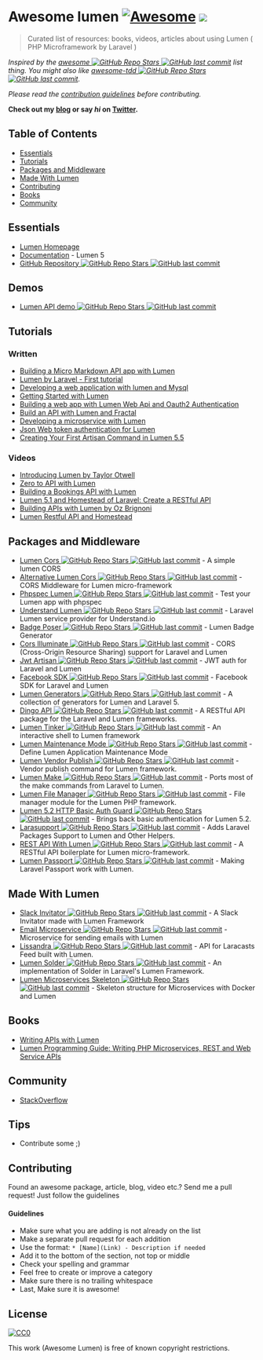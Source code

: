 # Awesome lumen [![Awesome](https://cdn.rawgit.com/sindresorhus/awesome/d7305f38d29fed78fa85652e3a63e154dd8e8829/media/badge.svg)](https://github.com/sindresorhus/awesome) ![](https://img.shields.io/badge/unicodeveloper-approved-brightgreen.svg)

> Curated list of resources: books, videos, articles about using Lumen ( PHP Microframework by Laravel )

*Inspired by the [awesome ![GitHub Repo Stars](https://img.shields.io/github/stars/sindresorhus/awesome) ![GitHub last commit](https://img.shields.io/github/last-commit/sindresorhus/awesome)](https://github.com/sindresorhus/awesome) list thing. You might also like [awesome-tdd ![GitHub Repo Stars](https://img.shields.io/github/stars/unicodeveloper/awesome-tdd) ![GitHub last commit](https://img.shields.io/github/last-commit/unicodeveloper/awesome-tdd)](https://github.com/unicodeveloper/awesome-tdd).*

*Please read the [contribution guidelines](#guidelines) before contributing.*

**Check out my [blog](https://goodheads.io) or say *hi* on [Twitter](https://twitter.com/unicodeveloper).**

## Table of Contents

- [Essentials](#essentials)
- [Tutorials](#tutorials)
- [Packages and Middleware](#packages-and-middleware)
- [Made With Lumen](#made-with-lumen)
- [Contributing](#contributing)
- [Books](#books)
- [Community](#community)

## Essentials
* [Lumen Homepage](https://lumen.laravel.com/)
* [Documentation](https://lumen.laravel.com/docs/5.2) - Lumen 5
* [GitHub Repository ![GitHub Repo Stars](https://img.shields.io/github/stars/laravel/lumen) ![GitHub last commit](https://img.shields.io/github/last-commit/laravel/lumen)](https://github.com/laravel/lumen)

## Demos
 * [Lumen API demo ![GitHub Repo Stars](https://img.shields.io/github/stars/liyu001989/lumen-api-demo) ![GitHub last commit](https://img.shields.io/github/last-commit/liyu001989/lumen-api-demo)](https://github.com/liyu001989/lumen-api-demo)

## Tutorials

### Written
* [Building a Micro Markdown API app with Lumen](http://www.sitepoint.com/building-micro-markdown-api-app-lumen/)
* [Lumen by Laravel - First tutorial](https://www.codetutorial.io/lumen-first-tutorial/)
* [Developing a web application with lumen and Mysql](http://loige.co/developing-a-web-application-with-lumen-and-mysql/)
* [Getting Started with Lumen](http://wern-ancheta.com/blog/2015/05/09/getting-started-with-lumen/)
* [Building a web app with Lumen Web Api and Oauth2 Authentication ](http://esbenp.github.io/2015/05/26/lumen-web-api-oauth-2-authentication/)
* [Build an API with Lumen and Fractal](http://laravelista.com/build-an-api-with-lumen-and-fractal/)
* [Developing a microservice with Lumen](http://goodheads.io/2015/06/19/developing-a-micro-service-with-lumen/)
* [Json Web token authentication for Lumen](https://laravelista.com/posts/json-web-token-authentication-for-lumen)
* [Creating Your First Artisan Command in Lumen 5.5](https://www.codementor.io/seyiadeleke42/creating-your-first-artisan-command-in-lumen-5-5-cvi59gmgl)

### Videos
* [Introducing Lumen by Taylor Otwell](https://laracasts.com/lessons/introducing-lumen)
* [Zero to API with Lumen](https://www.youtube.com/watch?v=ZetUes4lygA)
* [Building a Bookings API with Lumen](https://www.youtube.com/watch?v=oENnw5BxKvA)
* [Lumen 5.1 and Homestead of Laravel: Create a RESTful API](https://www.youtube.com/watch?v=BV7rmvPJZQk)
* [Building APIs with Lumen by Oz Brignoni](https://www.youtube.com/watch?v=br2O_WDXaKk)
* [Lumen Restful API and Homestead](https://www.udemy.com/lumen-restful-api-and-homestead-for-lumen-by-laravel-and-php/)


## Packages and Middleware
* [Lumen Cors ![GitHub Repo Stars](https://img.shields.io/github/stars/vluzrmos/lumen-cors) ![GitHub last commit](https://img.shields.io/github/last-commit/vluzrmos/lumen-cors)](https://github.com/vluzrmos/lumen-cors) - A simple lumen CORS
* [Alternative Lumen Cors ![GitHub Repo Stars](https://img.shields.io/github/stars/palanik/lumen-cors) ![GitHub last commit](https://img.shields.io/github/last-commit/palanik/lumen-cors)](https://github.com/palanik/lumen-cors) - CORS Middleware for Lumen micro-framework
* [Phpspec Lumen ![GitHub Repo Stars](https://img.shields.io/github/stars/pmartelletti/phpspec-lumen) ![GitHub last commit](https://img.shields.io/github/last-commit/pmartelletti/phpspec-lumen)](https://github.com/pmartelletti/phpspec-lumen) - Test your Lumen app with phpspec
* [Understand Lumen ![GitHub Repo Stars](https://img.shields.io/github/stars/understand/understand-lumen) ![GitHub last commit](https://img.shields.io/github/last-commit/understand/understand-lumen)](https://github.com/understand/understand-lumen) - Laravel Lumen service provider for Understand.io
* [Badge Poser ![GitHub Repo Stars](https://img.shields.io/github/stars/vluzrmos/laravel-badge-poser) ![GitHub last commit](https://img.shields.io/github/last-commit/vluzrmos/laravel-badge-poser)](https://github.com/vluzrmos/laravel-badge-poser) - Lumen Badge Generator
* [Cors Illuminate ![GitHub Repo Stars](https://img.shields.io/github/stars/neomerx/cors-illuminate) ![GitHub last commit](https://img.shields.io/github/last-commit/neomerx/cors-illuminate)](https://github.com/neomerx/cors-illuminate) - CORS (Cross-Origin Resource Sharing) support for Laravel and Lumen
* [Jwt Artisan ![GitHub Repo Stars](https://img.shields.io/github/stars/generationtux/jwt-artisan) ![GitHub last commit](https://img.shields.io/github/last-commit/generationtux/jwt-artisan)](https://github.com/generationtux/jwt-artisan) - JWT auth for Laravel and Lumen
* [Facebook SDK ![GitHub Repo Stars](https://img.shields.io/github/stars/SammyK/LaravelFacebookSdk) ![GitHub last commit](https://img.shields.io/github/last-commit/SammyK/LaravelFacebookSdk)](https://github.com/SammyK/LaravelFacebookSdk) - Facebook SDK for Laravel and Lumen
* [Lumen Generators ![GitHub Repo Stars](https://img.shields.io/github/stars/webNeat/lumen-generators) ![GitHub last commit](https://img.shields.io/github/last-commit/webNeat/lumen-generators)](https://github.com/webNeat/lumen-generators) - A collection of generators for Lumen and Laravel 5.
* [Dingo API ![GitHub Repo Stars](https://img.shields.io/github/stars/dingo/api) ![GitHub last commit](https://img.shields.io/github/last-commit/dingo/api)](https://github.com/dingo/api) - A RESTful API package for the Laravel and Lumen frameworks.
* [Lumen Tinker ![GitHub Repo Stars](https://img.shields.io/github/stars/vluzrmos/lumen-tinker) ![GitHub last commit](https://img.shields.io/github/last-commit/vluzrmos/lumen-tinker)](https://github.com/vluzrmos/lumen-tinker) - An interactive shell to Lumen framework
* [Lumen Maintenance Mode ![GitHub Repo Stars](https://img.shields.io/github/stars/rdehnhardt/lumen-maintenance-mode) ![GitHub last commit](https://img.shields.io/github/last-commit/rdehnhardt/lumen-maintenance-mode)](https://github.com/rdehnhardt/lumen-maintenance-mode) - Define Lumen Application Maintenance Mode
* [Lumen Vendor Publish ![GitHub Repo Stars](https://img.shields.io/github/stars/laravelista/lumen-vendor-publish) ![GitHub last commit](https://img.shields.io/github/last-commit/laravelista/lumen-vendor-publish)](https://github.com/laravelista/lumen-vendor-publish) - Vendor publish command for Lumen framework.
* [Lumen Make ![GitHub Repo Stars](https://img.shields.io/github/stars/michaelbonds/lumen-make) ![GitHub last commit](https://img.shields.io/github/last-commit/michaelbonds/lumen-make)](https://github.com/michaelbonds/lumen-make) - Ports most of the make commands from Laravel to Lumen. 
* [Lumen File Manager ![GitHub Repo Stars](https://img.shields.io/github/stars/nordsoftware/lumen-file-manager) ![GitHub last commit](https://img.shields.io/github/last-commit/nordsoftware/lumen-file-manager)](https://github.com/nordsoftware/lumen-file-manager) - File manager module for the Lumen PHP framework.
* [Lumen 5.2 HTTP Basic Auth Guard ![GitHub Repo Stars](https://img.shields.io/github/stars/arubacao/http-basic-auth-guard) ![GitHub last commit](https://img.shields.io/github/last-commit/arubacao/http-basic-auth-guard)](https://github.com/arubacao/http-basic-auth-guard) - Brings back basic authentication for Lumen 5.2.
* [Larasupport ![GitHub Repo Stars](https://img.shields.io/github/stars/irazasyed/larasupport) ![GitHub last commit](https://img.shields.io/github/last-commit/irazasyed/larasupport)](https://github.com/irazasyed/larasupport) - Adds Laravel Packages Support to Lumen and Other Helpers.
* [REST API With Lumen ![GitHub Repo Stars](https://img.shields.io/github/stars/hasib32/rest-api-with-lumen) ![GitHub last commit](https://img.shields.io/github/last-commit/hasib32/rest-api-with-lumen)](https://github.com/hasib32/rest-api-with-lumen) - A RESTful API boilerplate for Lumen micro-framework.
* [Lumen Passport ![GitHub Repo Stars](https://img.shields.io/github/stars/dusterio/lumen-passport) ![GitHub last commit](https://img.shields.io/github/last-commit/dusterio/lumen-passport)](https://github.com/dusterio/lumen-passport) - Making Laravel Passport work with Lumen.


## Made With Lumen
* [Slack Invitator ![GitHub Repo Stars](https://img.shields.io/github/stars/vluzrmos/lumen-slackin) ![GitHub last commit](https://img.shields.io/github/last-commit/vluzrmos/lumen-slackin)](https://github.com/vluzrmos/lumen-slackin) - A Slack Invitator made with Lumen Framework
* [Email Microservice ![GitHub Repo Stars](https://img.shields.io/github/stars/rlacerda83/lumen-email-microservice) ![GitHub last commit](https://img.shields.io/github/last-commit/rlacerda83/lumen-email-microservice)](https://github.com/rlacerda83/lumen-email-microservice) - Microservice for sending emails with Lumen
* [Lissandra ![GitHub Repo Stars](https://img.shields.io/github/stars/laravelista/Lissandra) ![GitHub last commit](https://img.shields.io/github/last-commit/laravelista/Lissandra)](https://github.com/laravelista/Lissandra) - API for Laracasts Feed built with Lumen.
* [Lumen Solder ![GitHub Repo Stars](https://img.shields.io/github/stars/TechnicPack/LumenSolder) ![GitHub last commit](https://img.shields.io/github/last-commit/TechnicPack/LumenSolder)](https://github.com/TechnicPack/LumenSolder) - An implementation of Solder in Laravel's Lumen Framework.
* [Lumen Microservices Skeleton ![GitHub Repo Stars](https://img.shields.io/github/stars/FabrizioCafolla/microservice-lumen) ![GitHub last commit](https://img.shields.io/github/last-commit/FabrizioCafolla/microservice-lumen)](https://github.com/FabrizioCafolla/microservice-lumen) - Skeleton structure for Microservices with Docker and Lumen

## Books
* [Writing APIs with Lumen](https://leanpub.com/lumen-apis)
* [Lumen Programming Guide: Writing PHP Microservices, REST and Web Service APIs](https://www.amazon.com/Lumen-Programming-Guide-Writing-Microservices/dp/1484221869/ref=sr_1_1?ie=UTF8&qid=1536504679&sr=8-1&keywords=lumen+programming)

## Community
* [StackOverflow](http://stackoverflow.com/questions/tagged/lumen)

## Tips
* Contribute some ;)


## Contributing
Found an awesome package, article, blog, video etc.? Send me a pull request! Just follow the guidelines

#### Guidelines

* Make sure what you are adding is not already on the list
* Make a separate pull request for each addition
* Use the format: `* [Name](Link) - Description if needed`
* Add it to the bottom of the section, not top or middle
* Check your spelling and grammar
* Feel free to create or improve a category
* Make sure there is no trailing whitespace
* Last, Make sure it is awesome!


## License

[![CC0](https://i.creativecommons.org/p/zero/1.0/88x31.png)](https://creativecommons.org/publicdomain/zero/1.0/)

This work (Awesome Lumen) is free of known copyright restrictions.
